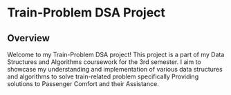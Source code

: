 # Train-Problem DSA Project

## Overview

Welcome to my Train-Problem DSA project! This project is a part of my Data Structures and Algorithms coursework for the 3rd semester. I aim to showcase my understanding and implementation of various data structures and algorithms to solve train-related problem specifically Providing solutions to Passenger Comfort and their Assistance.
